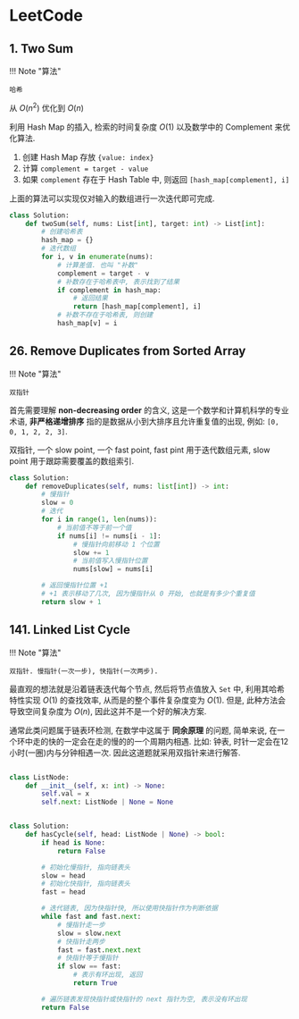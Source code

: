 # LeetCode

## 1. Two Sum

!!! Note "算法"

    哈希

从 $O(n^2)$ 优化到 $O(n)$

利用 Hash Map 的插入, 检索的时间复杂度 $O(1)$ 以及数学中的 Complement 来优化算法.

1. 创建 Hash Map 存放 `{value: index}`
2. 计算 `complement = target - value`
3. 如果 `complement` 存在于 Hash Table 中, 则返回 `[hash_map[complement], i]`

上面的算法可以实现仅对输入的数组进行一次迭代即可完成.

```python
class Solution:
    def twoSum(self, nums: List[int], target: int) -> List[int]:
        # 创建哈希表
        hash_map = {}
        # 迭代数组
        for i, v in enumerate(nums):
            # 计算差值. 也叫 "补数"
            complement = target - v
            # 补数存在于哈希表中, 表示找到了结果
            if complement in hash_map:
                # 返回结果
                return [hash_map[complement], i]
            # 补数不存在于哈希表, 则创建
            hash_map[v] = i
```

## 26. Remove Duplicates from Sorted Array

!!! Note "算法"

    双指针

首先需要理解 **non-decreasing order** 的含义, 这是一个数学和计算机科学的专业术语, **非严格递增排序** 指的是数据从小到大排序且允许重复值的出现, 例如: `[0, 0, 1, 2, 2, 3]`.

双指针, 一个 slow point, 一个 fast point, fast pint 用于迭代数组元素, slow point 用于跟踪需要覆盖的数组索引.

```python
class Solution:
    def removeDuplicates(self, nums: list[int]) -> int:
        # 慢指针
        slow = 0
        # 迭代
        for i in range(1, len(nums)):
            # 当前值不等于前一个值
            if nums[i] != nums[i - 1]:
                # 慢指针向前移动 1 个位置
                slow += 1
                # 当前值写入慢指针位置
                nums[slow] = nums[i]

        # 返回慢指针位置 +1
        # +1 表示移动了几次, 因为慢指针从 0 开始, 也就是有多少个重复值
        return slow + 1
```

## 141. Linked List Cycle

!!! Note "算法"

    双指针. 慢指针(一次一步), 快指针(一次两步).

最直观的想法就是沿着链表迭代每个节点, 然后将节点值放入 `Set` 中, 利用其哈希特性实现 $O(1)$ 的查找效率, 从而是的整个事件复杂度变为 $O(1)$. 但是, 此种方法会导致空间复杂度为 $O(n)$, 因此这并不是一个好的解决方案.

通常此类问题属于链表环检测, 在数学中这属于 **同余原理** 的问题, 简单来说, 在一个环中走的快的一定会在走的慢的的一个周期内相遇. 比如: 钟表, 时针一定会在12小时(一圈)内与分钟相遇一次. 因此这道题就采用双指针来进行解答.

```python

class ListNode:
    def __init__(self, x: int) -> None:
        self.val = x
        self.next: ListNode | None = None


class Solution:
    def hasCycle(self, head: ListNode | None) -> bool:
        if head is None:
            return False

        # 初始化慢指针, 指向链表头
        slow = head
        # 初始化快指针, 指向链表头
        fast = head

        # 迭代链表, 因为快指针快, 所以使用快指针作为判断依据
        while fast and fast.next:
            # 慢指针走一步
            slow = slow.next
            # 快指针走两步
            fast = fast.next.next
            # 快指针等于慢指针
            if slow == fast:
                # 表示有环出现, 返回
                return True

        # 遍历链表发现快指针或快指针的 next 指针为空, 表示没有环出现
        return False
```
